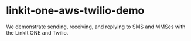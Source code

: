# linkit-one-aws-twilio-demo
We demonstrate sending, receiving, and replying to SMS and MMSes with the LinkIt ONE and Twilio.
